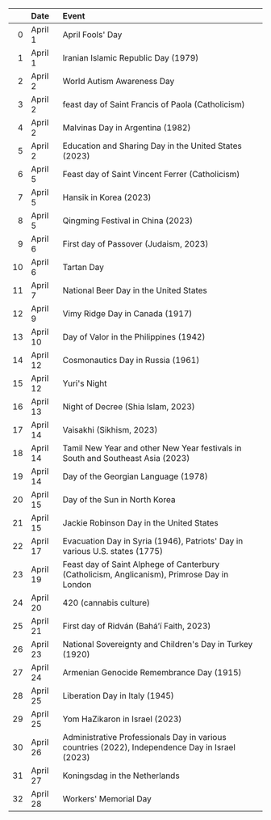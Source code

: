 |    | Date     | Event                                                                                           |
|---:|:---------|:------------------------------------------------------------------------------------------------|
|  0 | April 1  | April Fools' Day                                                                                |
|  1 | April 1  | Iranian Islamic Republic Day (1979)                                                             |
|  2 | April 2  | World Autism Awareness Day                                                                      |
|  3 | April 2  | feast day of Saint Francis of Paola (Catholicism)                                               |
|  4 | April 2  | Malvinas Day in Argentina (1982)                                                                |
|  5 | April 2  | Education and Sharing Day in the United States (2023)                                           |
|  6 | April 5  | Feast day of Saint Vincent Ferrer (Catholicism)                                                 |
|  7 | April 5  | Hansik in Korea (2023)                                                                          |
|  8 | April 5  | Qingming Festival in China (2023)                                                               |
|  9 | April 6  | First day of Passover (Judaism, 2023)                                                           |
| 10 | April 6  | Tartan Day                                                                                      |
| 11 | April 7  | National Beer Day in the United States                                                          |
| 12 | April 9  | Vimy Ridge Day in Canada (1917)                                                                 |
| 13 | April 10 | Day of Valor in the Philippines (1942)                                                          |
| 14 | April 12 | Cosmonautics Day in Russia (1961)                                                               |
| 15 | April 12 | Yuri's Night                                                                                    |
| 16 | April 13 | Night of Decree (Shia Islam, 2023)                                                              |
| 17 | April 14 | Vaisakhi (Sikhism, 2023)                                                                        |
| 18 | April 14 | Tamil New Year and other New Year festivals in South and Southeast Asia (2023)                  |
| 19 | April 14 | Day of the Georgian Language (1978)                                                             |
| 20 | April 15 | Day of the Sun in North Korea                                                                   |
| 21 | April 15 | Jackie Robinson Day in the United States                                                        |
| 22 | April 17 | Evacuation Day in Syria (1946), Patriots' Day in various U.S. states (1775)                     |
| 23 | April 19 | Feast day of Saint Alphege of Canterbury (Catholicism, Anglicanism), Primrose Day in London     |
| 24 | April 20 | 420 (cannabis culture)                                                                          |
| 25 | April 21 | First day of Ridván (Baháʼí Faith, 2023)                                                        |
| 26 | April 23 | National Sovereignty and Children's Day in Turkey (1920)                                        |
| 27 | April 24 | Armenian Genocide Remembrance Day (1915)                                                        |
| 28 | April 25 | Liberation Day in Italy (1945)                                                                  |
| 29 | April 25 | Yom HaZikaron in Israel (2023)                                                                  |
| 30 | April 26 | Administrative Professionals Day in various countries (2022), Independence Day in Israel (2023) |
| 31 | April 27 | Koningsdag in the Netherlands                                                                   |
| 32 | April 28 | Workers' Memorial Day                                                                           |